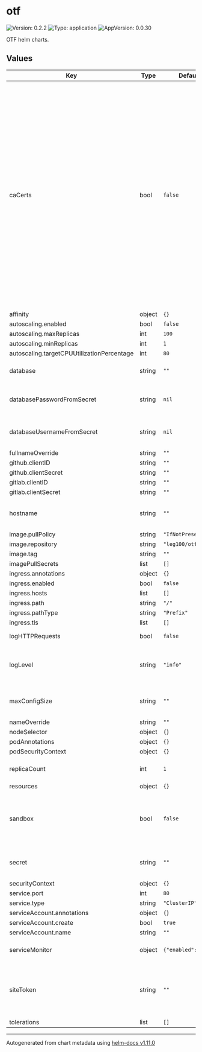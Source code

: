 # otf

![Version: 0.2.2](https://img.shields.io/badge/Version-0.2.2-informational?style=flat-square) ![Type: application](https://img.shields.io/badge/Type-application-informational?style=flat-square) ![AppVersion: 0.0.30](https://img.shields.io/badge/AppVersion-0.0.30-informational?style=flat-square)

OTF helm charts.

## Values

| Key | Type | Default | Description |
|-----|------|---------|-------------|
| caCerts | bool | `false` | Mount CA certificates - if true then the otfd container will expect to find a configmap named 'ssl-certs' with a key named 'ca.pem', which should contain CA certificates. The CA certificates are then made available to otfd and to terraform. Allows terraform to communicate with API endpoints that use custom CA certs. |
| affinity | object | `{}` |  |
| autoscaling.enabled | bool | `false` |  |
| autoscaling.maxReplicas | int | `100` |  |
| autoscaling.minReplicas | int | `1` |  |
| autoscaling.targetCPUUtilizationPercentage | int | `80` |  |
| database | string | `""` | Postgres connection string |
| databasePasswordFromSecret | string | `nil` | Source database password from a secret |
| databaseUsernameFromSecret | string | `nil` | Source database username from a secret |
| fullnameOverride | string | `""` |  |
| github.clientID | string | `""` |  |
| github.clientSecret | string | `""` |  |
| gitlab.clientID | string | `""` |  |
| gitlab.clientSecret | string | `""` |  |
| hostname | string | `""` | Set client-accessible hostname See [docs](https://docs.otf.ninja/config/flags/#-hostname). |
| image.pullPolicy | string | `"IfNotPresent"` |  |
| image.repository | string | `"leg100/otfd"` |  |
| image.tag | string | `""` |  |
| imagePullSecrets | list | `[]` |  |
| ingress.annotations | object | `{}` |  |
| ingress.enabled | bool | `false` |  |
| ingress.hosts | list | `[]` |  |
| ingress.path | string | `"/"` |  |
| ingress.pathType | string | `"Prefix"` |  |
| ingress.tls | list | `[]` |  |
| logHTTPRequests | bool | `false` | Log http requests. |
| logLevel | string | `"info"` | Logging verbosity: error, info, debug, or trace |
| maxConfigSize | string | `""` | Max config upload size in bytes. See [docs](https://docs.otf.ninja/config/flags/#-max-config-size). |
| nameOverride | string | `""` |  |
| nodeSelector | object | `{}` |  |
| podAnnotations | object | `{}` |  |
| podSecurityContext | object | `{}` |  |
| replicaCount | int | `1` | Number of otfd nodes in cluster |
| resources | object | `{}` |  |
| sandbox | bool | `false` | Enable sandboxing of terraform apply - note, this will run pods as privileged |
| secret | string | `""` | Secret string for signing urls - required. |
| securityContext | object | `{}` |  |
| service.port | int | `80` |  |
| service.type | string | `"ClusterIP"` |  |
| serviceAccount.annotations | object | `{}` |  |
| serviceAccount.create | bool | `true` |  |
| serviceAccount.name | string | `""` |  |
| serviceMonitor | object | `{"enabled":false}` | Collect prometheus metrics |
| siteToken | string | `""` | Site admin token - empty string disables site admin account. See [docs](https://docs.otf.ninja/config/flags/#-site-token). |
| tolerations | list | `[]` |  |

----------------------------------------------
Autogenerated from chart metadata using [helm-docs v1.11.0](https://github.com/norwoodj/helm-docs/releases/v1.11.0)
